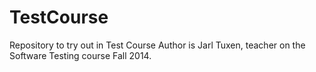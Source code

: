 TestCourse
==========

Repository to try out in Test Course
Author is Jarl Tuxen, teacher on the Software Testing course Fall 2014.

